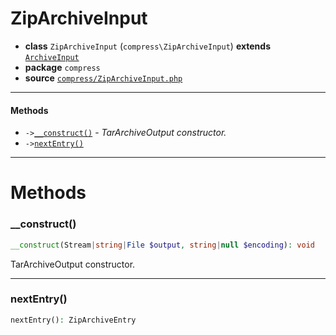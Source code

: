 # ZipArchiveInput

- **class** `ZipArchiveInput` (`compress\ZipArchiveInput`) **extends** [`ArchiveInput`](https://github.com/jphp-compiler/jphp/blob/master/jphp-compress-ext/api-docs/classes/compress/ArchiveInput.md)
- **package** `compress`
- **source** [`compress/ZipArchiveInput.php`](./src/main/resources/JPHP-INF/sdk/compress/ZipArchiveInput.php)


---

#### Methods

- `->`[`__construct()`](#method-__construct) - _TarArchiveOutput constructor._
- `->`[`nextEntry()`](#method-nextentry)

---
# Methods

<a name="method-__construct"></a>

### __construct()
```php
__construct(Stream|string|File $output, string|null $encoding): void
```
TarArchiveOutput constructor.

---

<a name="method-nextentry"></a>

### nextEntry()
```php
nextEntry(): ZipArchiveEntry
```